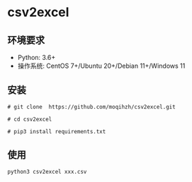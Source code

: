 # csv2excel

## 环境要求
- Python: 3.6+
- 操作系统: CentOS 7+/Ubuntu 20+/Debian 11+/Windows 11


## 安装
```shell
# git clone  https://github.com/moqihzh/csv2excel.git

# cd csv2excel

# pip3 install requirements.txt
```

## 使用
```shell
python3 csv2excel xxx.csv
```